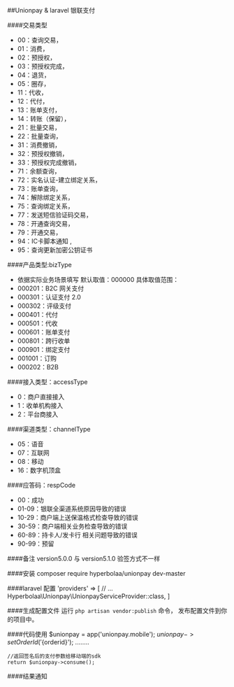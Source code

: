 ##Unionpay & laravel
银联支付


####交易类型
 * 00：查询交易，
 * 01：消费，
 * 02：预授权，
 * 03：预授权完成，
 * 04：退货，
 * 05：圈存，
 * 11：代收，
 * 12：代付，
 * 13：账单支付，
 * 14：转账（保留），
 * 21：批量交易，
 * 22：批量查询，
 * 31：消费撤销，
 * 32：预授权撤销，
 * 33：预授权完成撤销，
 * 71：余额查询，
 * 72：实名认证-建立绑定关系，
 * 73：账单查询，
 * 74：解除绑定关系，
 * 75：查询绑定关系，
 * 77：发送短信验证码交易，
 * 78：开通查询交易，
 * 79：开通交易，
 * 94：IC卡脚本通知 ,
 * 95：查询更新加密公钥证书
 
####产品类型:bizType
 * 依据实际业务场景填写 默认取值：000000 具体取值范围：
 * 000201：B2C 网关支付
 * 000301：认证支付 2.0
 * 000302：评级支付
 * 000401：代付
 * 000501：代收
 * 000601：账单支付
 * 000801：跨行收单
 * 000901：绑定支付
 * 001001：订购
 * 000202：B2B
 
####接入类型：accessType
 * 0：商户直接接入
 * 1：收单机构接入
 * 2：平台商接入

####渠道类型：channelType
 * 05：语音
 * 07：互联网
 * 08：移动
 * 16：数字机顶盒

####应答码：respCode
 * 00：成功
 * 01-09：银联全渠道系统原因导致的错误
 * 10-29：商户端上送保温格式检查导致的错误
 * 30-59：商户端相关业务检查导致的错误
 * 60-89：持卡人/发卡行 相关问题导致的错误
 * 90-99：预留
 

 
####备注
    version5.0.0 与 version5.1.0 验签方式不一样
 
 
####安装
    composer require hyperbolaa/unionpay dev-master
 
####laravel 配置
     'providers' => [
         // ...
         Hyperbolaa\Unionpay\UnionpayServiceProvider::class,
     ]
  
####生成配置文件
    运行 `php artisan vendor:publish` 命令，
    发布配置文件到你的项目中。
 
####代码使用
    $unionpay = app('unionpay.mobile');
    $unionpay->setOrderId('${orderid}');
    ........
    
    //返回签名后的支付参数给移动端的sdk
    return $unionpay->consume();
 
####结果通知
 
 
 